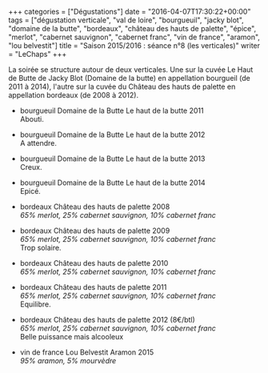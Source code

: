 +++
categories = ["Dégustations"]
date = "2016-04-07T17:30:22+00:00"
tags = ["dégustation verticale", "val de loire", "bourgueuil", "jacky blot", "domaine de la butte", "bordeaux", "château des hauts de palette", "épice", "merlot", "cabernet sauvignon", "cabernet franc", "vin de france", "aramon", "lou belvestit"]
title = "Saison 2015/2016 : séance n°8 (les verticales)"
writer = "LeChaps"
+++

La soirée se structure autour de deux verticales. Une sur la cuvée Le Haut de Butte de Jacky Blot (Domaine de la butte) en appellation bourgueil (de 2011 à 2014), l'autre sur la cuvée du Château des hauts de palette en appellation bordeaux (de 2008 à 2012).

* bourgueuil Domaine de la Butte Le haut de la butte 2011  
Abouti.

* bourgueuil Domaine de la Butte Le haut de la butte 2012  
A attendre.

* bourgueuil Domaine de la Butte Le haut de la butte 2013  
Creux.

* bourgueuil Domaine de la Butte Le haut de la butte 2014  
Epicé.

* bordeaux Château des hauts de palette 2008 <i class="fa fa-plus-circle"></i> <i class="fa fa-plus-circle"></i>  
_65% merlot, 25% cabernet sauvignon, 10% cabernet franc_

* bordeaux Château des hauts de palette 2009  
_65% merlot, 25% cabernet sauvignon, 10% cabernet franc_  
Trop solaire.

* bordeaux Château des hauts de palette 2010 <i class="fa fa-plus-circle"></i>  
_65% merlot, 25% cabernet sauvignon, 10% cabernet franc_  

* bordeaux Château des hauts de palette 2011  
_65% merlot, 25% cabernet sauvignon, 10% cabernet franc_  
Equilibre.

* bordeaux Château des hauts de palette 2012 (8€/btl)  
_65% merlot, 25% cabernet sauvignon, 10% cabernet franc_  
Belle puissance mais alcooleux

* vin de france Lou Belvestit Aramon 2015  
_95% aramon, 5% mourvèdre_
